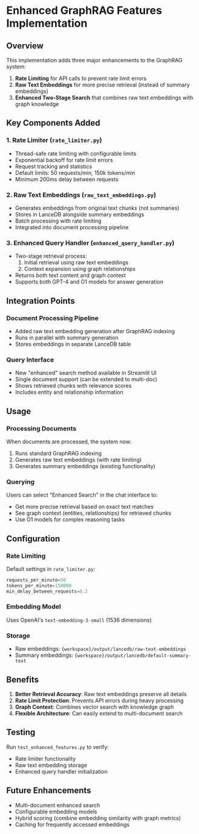 # Enhanced GraphRAG Features Implementation

## Overview
This implementation adds three major enhancements to the GraphRAG system:
1. **Rate Limiting** for API calls to prevent rate limit errors
2. **Raw Text Embeddings** for more precise retrieval (instead of summary embeddings)
3. **Enhanced Two-Stage Search** that combines raw text embeddings with graph knowledge

## Key Components Added

### 1. Rate Limiter (`rate_limiter.py`)
- Thread-safe rate limiting with configurable limits
- Exponential backoff for rate limit errors
- Request tracking and statistics
- Default limits: 50 requests/min, 150k tokens/min
- Minimum 200ms delay between requests

### 2. Raw Text Embeddings (`raw_text_embeddings.py`)
- Generates embeddings from original text chunks (not summaries)
- Stores in LanceDB alongside summary embeddings
- Batch processing with rate limiting
- Integrated into document processing pipeline

### 3. Enhanced Query Handler (`enhanced_query_handler.py`)
- Two-stage retrieval process:
  1. Initial retrieval using raw text embeddings
  2. Context expansion using graph relationships
- Returns both text content and graph context
- Supports both GPT-4 and O1 models for answer generation

## Integration Points

### Document Processing Pipeline
- Added raw text embedding generation after GraphRAG indexing
- Runs in parallel with summary generation
- Stores embeddings in separate LanceDB table

### Query Interface
- New "enhanced" search method available in Streamlit UI
- Single document support (can be extended to multi-doc)
- Shows retrieved chunks with relevance scores
- Includes entity and relationship information

## Usage

### Processing Documents
When documents are processed, the system now:
1. Runs standard GraphRAG indexing
2. Generates raw text embeddings (with rate limiting)
3. Generates summary embeddings (existing functionality)

### Querying
Users can select "Enhanced Search" in the chat interface to:
- Get more precise retrieval based on exact text matches
- See graph context (entities, relationships) for retrieved chunks
- Use O1 models for complex reasoning tasks

## Configuration

### Rate Limiting
Default settings in `rate_limiter.py`:
```python
requests_per_minute=50
tokens_per_minute=150000
min_delay_between_requests=0.2
```

### Embedding Model
Uses OpenAI's `text-embedding-3-small` (1536 dimensions)

### Storage
- Raw embeddings: `{workspace}/output/lancedb/raw-text-embeddings`
- Summary embeddings: `{workspace}/output/lancedb/default-summary-text`

## Benefits

1. **Better Retrieval Accuracy**: Raw text embeddings preserve all details
2. **Rate Limit Protection**: Prevents API errors during heavy processing
3. **Graph Context**: Combines vector search with knowledge graph
4. **Flexible Architecture**: Can easily extend to multi-document search

## Testing
Run `test_enhanced_features.py` to verify:
- Rate limiter functionality
- Raw text embedding storage
- Enhanced query handler initialization

## Future Enhancements
- Multi-document enhanced search
- Configurable embedding models
- Hybrid scoring (combine embedding similarity with graph metrics)
- Caching for frequently accessed embeddings